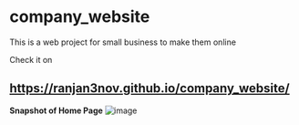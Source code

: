 # company_website
This is a web project for small business to make them online

Check it on
## https://ranjan3nov.github.io/company_website/

**Snapshot of Home Page**
![image](https://github.com/ranjan3nov/company_website/assets/95731961/ab4d457a-81b5-401d-887d-5ef88b07a5ca)

